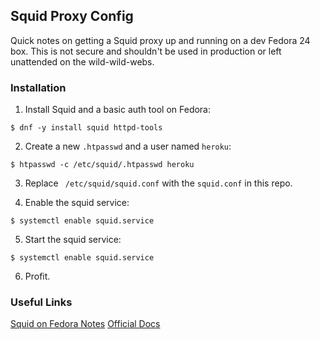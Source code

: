 ## Squid Proxy Config
Quick notes on getting a Squid proxy up and running on a dev Fedora 24 box. This is not secure and shouldn't be used in production or left unattended on the wild-wild-webs.

### Installation
1. Install Squid and a basic auth tool on Fedora:
  ```
  $ dnf -y install squid httpd-tools
  ```

2. Create a new `.htpasswd` and a user named `heroku`:
  ```
  $ htpasswd -c /etc/squid/.htpasswd heroku
  ```

3. Replace ` /etc/squid/squid.conf` with the `squid.conf` in this repo.

4. Enable the squid service:
  ```
  $ systemctl enable squid.service
  ```

5. Start the squid service:
  ```
  $ systemctl enable squid.service
  ```

6. Profit.

### Useful Links
[Squid on Fedora Notes](http://www.server-world.info/en/note?os=Fedora_24&p=squid&f=3)
[Official Docs](http://www.squid-cache.org/Doc/man/)
